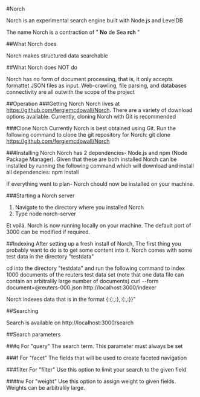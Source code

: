 #Norch

Norch is an experimental search engine built with Node.js and LevelDB

The name Norch is a contraction of " **No** de Sea **rch** "

##What Norch does

Norch makes structured data searchable

##What Norch does NOT do

Norch has no form of document processing, that is, it only accepts formattet JSON files as input. Web-crawling, file parsing, and databases connectivity are all outwith the scope of the project

##Operation
###Getting Norch
Norch lives at https://github.com/fergiemcdowall/Norch. There are a variety of download options available. Currently, cloning Norch with Git is recommended

###Clone Norch
Currently Norch is best obtained using Git. Run the following command to clone the git repository for Norch:
    git clone https://github.com/fergiemcdowall/Norch

###Installing Norch
Norch has 2 dependencies- Node.js and npm (Node Package Manager). Given that these are both installed Norch can be installed by running the following command which will download and install all dependencies:
    npm install

If everything went to plan- Norch chould now be installed on your machine.

###Starting a Norch server
1) Navigate to the directory where you installed Norch
2) Type
    node norch-server

Et voilá. Norch is now running locally on your machine. The default port of 3000 can be modified if required.

##Indexing
After setting up a fresh install of Norch, The first thing you probably want to do is to get some content into it. Norch comes with some test data in the directory "testdata"

cd into the directory "testdata" and run the following command to index 1000 documents of the reuters test data set (note that one data file can contain an arbitralily large number of documents)
    curl --form document=@reuters-000.json http://localhost:3000/indexer

Norch indexes data that is in the format {<document1>:{<field1name>:<field1content>,<field2name>:<field2content>},<document2>:{<field1name>:<field1content>,<field2name>:<field2content>}}"

##Searching

Search is available on http://localhost:3000/search

##Search parameters

###q
For "query"
The search term. This parameter must always be set

###f
For "facet"
The fields that will be used to create faceted navigation

###filter
For "filter"
Use this option to limit your search to the given field

####w
For "weight"
Use this option to assign weight to given fields. Weights can be arbitralily large.

